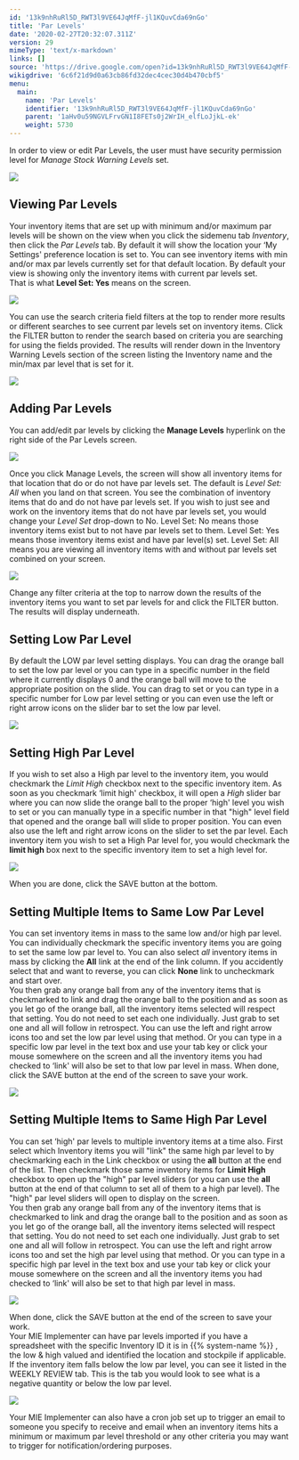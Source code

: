 ```yaml
---
id: '13k9nhRuRl5D_RWT3l9VE64JqMfF-jl1KQuvCda69nGo'
title: 'Par Levels'
date: '2020-02-27T20:32:07.311Z'
version: 29
mimeType: 'text/x-markdown'
links: []
source: 'https://drive.google.com/open?id=13k9nhRuRl5D_RWT3l9VE64JqMfF-jl1KQuvCda69nGo'
wikigdrive: '6c6f21d9d0a63cb86fd32dec4cec30d4b470cbf5'
menu:
  main:
    name: 'Par Levels'
    identifier: '13k9nhRuRl5D_RWT3l9VE64JqMfF-jl1KQuvCda69nGo'
    parent: '1aHv0u59NGVLFrvGN1I8FETs0j2WrIH_elfLoJjkL-ek'
    weight: 5730
---
```

In order to view or edit Par Levels, the user must have security permission level for *Manage Stock Warning Levels* set.
  
![](../par-levels.assets/64f280f2846fbb0dfced9a29d4c41dd0.png)  

  
## Viewing Par Levels  
  
Your inventory items that are set up with minimum and/or maximum par levels will be shown on the view when you click the sidemenu tab *Inventory*, then click the *Par Levels* tab. By default it will show the location your ‘My Settings' preference location is set to. You can see inventory items with min and/or max par levels currently set for that default location. By default your view is showing only the inventory items with current par levels set.  
That is what **Level Set: Yes** means on the screen.
  
![](../par-levels.assets/7ba4f9377b192b2a04b6c5b9317a2e01.png)  

You can use the search criteria field filters at the top to render more results or different searches to see current par levels set on inventory items. Click the FILTER button to render the search based on criteria you are searching for using the fields provided. The results will render down in the Inventory Warning Levels section of the screen listing the Inventory name and the min/max par level that is set for it.
  
![](../par-levels.assets/239f6d15722e31b87b15326eefff7a69.png)  

  
## Adding Par Levels  
  
You can add/edit par levels by clicking the **Manage Levels** hyperlink on the right side of the Par Levels screen.
  
![](../par-levels.assets/3c94749f13ed447c41aea97b251f08f0.png)  

Once you click Manage Levels, the screen will show all inventory items for that location that do or do not have par levels set. The default is *Level Set: All* when you land on that screen. You see the combination of inventory items that do and do not have par levels set. If you wish to just see and work on the inventory items that do not have par levels set, you would change your *Level Set* drop-down to No. Level Set: No means those inventory items exist but to not have par levels set to them. Level Set: Yes means those inventory items exist and have par level(s) set. Level Set: All means you are viewing all inventory items with and without par levels set combined on your screen.
  
![](../par-levels.assets/409fd0dc129b7dbbcb91b1b3d327be63.png)  

Change any filter criteria at the top to narrow down the results of the inventory items you want to set par levels for and click the FILTER button. The results will display underneath.
  
## Setting Low Par Level  
  
By default the LOW par level setting displays. You can drag the orange ball to set the low par level or you can type in a specific number in the field where it currently displays 0 and the orange ball will move to the appropriate position on the slide. You can drag to set or you can type in a specific number for Low par level setting or you can even use the left or right arrow icons on the slider bar to set the low par level.
  
![](../par-levels.assets/38fa5f35f5b9c3c6197b92f7f3d70c10.png)  

  
## Setting High Par Level  
  
If you wish to set also a High par level to the inventory item, you would checkmark the *Limit High* checkbox next to the specific inventory item. As soon as you checkmark ‘limit high' checkbox, it will open a *High* slider bar where you can now slide the orange ball to the proper ‘high' level you wish to set or you can manually type in a specific number in that "high" level field that opened and the orange ball will slide to proper position. You can even also use the left and right arrow icons on the slider to set the par level. Each inventory item you wish to set a High Par level for, you would checkmark the **limit high** box next to the specific inventory item to set a high level for.
  
![](../par-levels.assets/5440ab0ed7a96a43379aa06ae53aee23.png)  

When you are done, click the SAVE button at the bottom.
  
## Setting Multiple Items to Same Low Par Level  
  
You can set inventory items in mass to the same low and/or high par level. You can individually checkmark the specific inventory items you are going to set the same low par level to. You can also select *all* inventory items in mass by clicking the **All** link at the end of the link column. If you accidently select that and want to reverse, you can click **None** link to uncheckmark and start over.  
You then grab any orange ball from any of the inventory items that is checkmarked to link and drag the orange ball to the position and as soon as you let go of the orange ball, all the inventory items selected will respect that setting. You do not need to set each one individually. Just grab to set one and all will follow in retrospect. You can use the left and right arrow icons too and set the low par level using that method. Or you can type in a specific low par level in the text box and use your tab key or click your mouse somewhere on the screen and all the inventory items you had checked to ‘link' will also be set to that low par level in mass. When done, click the SAVE button at the end of the screen to save your work.
  
![](../par-levels.assets/f795682813af5776da8d64c98ebf00c5.png)  

  
## Setting Multiple Items to Same High Par Level  
  
You can set ‘high' par levels to multiple inventory items at a time also. First select which Inventory items you will "link" the same high par level to by checkmarking each in the Link checkbox or using the **all** button at the end of the list. Then checkmark those same inventory items for **Limit High** checkbox to open up the "high" par level sliders (or you can use the **all** button at the end of that column to set all of them to a high par level). The "high" par level sliders will open to display on the screen.  
You then grab any orange ball from any of the inventory items that is checkmarked to link and drag the orange ball to the position and as soon as you let go of the orange ball, all the inventory items selected will respect that setting. You do not need to set each one individually. Just grab to set one and all will follow in retrospect. You can use the left and right arrow icons too and set the high par level using that method. Or you can type in a specific high par level in the text box and use your tab key or click your mouse somewhere on the screen and all the inventory items you had checked to ‘link' will also be set to that high par level in mass.
  
![](../par-levels.assets/ce9cdab8bd053efddaeecdd29f0e45d4.png)  

When done, click the SAVE button at the end of the screen to save your work.  
Your MIE Implementer can have par levels imported if you have a spreadsheet with the specific Inventory ID it is in {{% system-name %}} , the low & high valued and identified the location and stockpile if applicable.  
If the inventory item falls below the low par level, you can see it listed in the WEEKLY REVIEW tab. This is the tab you would look to see what is a negative quantity or below the low par level.
  
![](../par-levels.assets/5172ee4aa9b0f417a68742f95f9ac58b.png)  

Your MIE Implementer can also have a cron job set up to trigger an email to someone you specify to receive and email when an inventory items hits a minimum or maximum par level threshold or any other criteria you may want to trigger for notification/ordering purposes.
